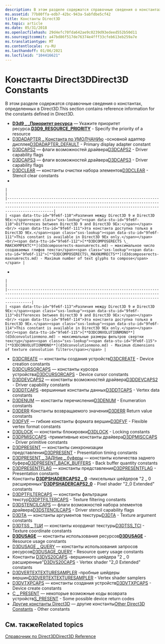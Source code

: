 ```yaml
---
description: В этом разделе содержатся справочные сведения о константах, определенных в Direct3D.
ms.assetid: 77b80ffa-edb7-42bc-943a-5abfdbe5cf42
title: Константы Direct3D
ms.topic: article
ms.date: 05/31/2018
ms.openlocfilehash: 29d4efc70fda642ae9c0239d93edeed552b50d11
ms.sourcegitcommit: a47bd86f517de76374e4fff33cfeb613eb259a7e
ms.translationtype: MT
ms.contentlocale: ru-RU
ms.lasthandoff: 01/06/2021
ms.locfileid: "104416621"
---
```

# <a name="direct3d-constants"></a><span data-ttu-id="9fe6f-103">Константы Direct3D</span><span class="sxs-lookup"><span data-stu-id="9fe6f-103">Direct3D Constants</span></span>

<span data-ttu-id="9fe6f-104">В этом разделе содержатся справочные сведения о константах, определенных в Direct3D.</span><span class="sxs-lookup"><span data-stu-id="9fe6f-104">This section contains reference information for the constants defined in Direct3D.</span></span>

-   <span data-ttu-id="9fe6f-105">[**D3d9 \_ \_Приоритет ресурса**](d3d9-resource-priority.md) — Укажите приоритет ресурса.</span><span class="sxs-lookup"><span data-stu-id="9fe6f-105">[**D3D9\_RESOURCE\_PRIORITY**](d3d9-resource-priority.md) - Specify the priority of a resource</span></span>
-   <span data-ttu-id="9fe6f-106">[D3DADAPTER \_ Константа по УМОЛЧАНИю](d3dadapter-default.md) -основной адаптер дисплея</span><span class="sxs-lookup"><span data-stu-id="9fe6f-106">[D3DADAPTER\_DEFAULT](d3dadapter-default.md) - Primary display adapter constant</span></span>
-   <span data-ttu-id="9fe6f-107">[D3DCAPS2](d3dcaps2.md) — флаги возможностей драйвера</span><span class="sxs-lookup"><span data-stu-id="9fe6f-107">[D3DCAPS2](d3dcaps2.md) - Driver capability flags</span></span>
-   <span data-ttu-id="9fe6f-108">[D3DCAPS3](d3dcaps3.md) — флаги возможностей драйвера</span><span class="sxs-lookup"><span data-stu-id="9fe6f-108">[D3DCAPS3](d3dcaps3.md) - Driver capability flags</span></span>
-   <span data-ttu-id="9fe6f-109">[D3DCLEAR](d3dclear.md) — константы очистки набора элементов</span><span class="sxs-lookup"><span data-stu-id="9fe6f-109">[D3DCLEAR](d3dclear.md) - Stencil clear constants</span></span>
-   

    |                                                                                                                                                                                                                                       |
    |---------------------------------------------------------------------------------------------------------------------------------------------------------------------------------------------------------------------------------------|
    | <span data-ttu-id="9fe6f-110">Различия между Direct3D 9 и Direct3D 9Ex:</span><span class="sxs-lookup"><span data-stu-id="9fe6f-110">Differences between Direct3D 9 and Direct3D 9Ex:</span></span><br/> <span data-ttu-id="9fe6f-111">Эта константа доступна только в Direct3D 9Ex.</span><span class="sxs-lookup"><span data-stu-id="9fe6f-111">This constant is available in Direct3D 9Ex only.</span></span><br/><span data-ttu-id="9fe6f-112">[**D3DCOMPOSERECTS \_ МАКСНУМРЕКТС**](d3dcomposerects-maxnumrects.md) — максимальное число создаваемых глифов текста</span><span class="sxs-lookup"><span data-stu-id="9fe6f-112">[**D3DCOMPOSERECTS\_MAXNUMRECTS**](d3dcomposerects-maxnumrects.md) - Maximum number of text glyphs to compose</span></span> |

    

     

-   

    |                                                                                                                                                                                                                             |
    |-----------------------------------------------------------------------------------------------------------------------------------------------------------------------------------------------------------------------------|
    | <span data-ttu-id="9fe6f-113">Различия между Direct3D 9 и Direct3D 9Ex:</span><span class="sxs-lookup"><span data-stu-id="9fe6f-113">Differences between Direct3D 9 and Direct3D 9Ex:</span></span><br/> <span data-ttu-id="9fe6f-114">Эта константа доступна только в Direct3D 9Ex.</span><span class="sxs-lookup"><span data-stu-id="9fe6f-114">This constant is available in Direct3D 9Ex only.</span></span><br/><span data-ttu-id="9fe6f-115">[**D3DCONVOLUTIONMONO**](d3dconvolutionmono.md) — максимальные размеры фильтров свертки текстур</span><span class="sxs-lookup"><span data-stu-id="9fe6f-115">[**D3DCONVOLUTIONMONO**](d3dconvolutionmono.md) - Maximum dimensions of texture convolution filters</span></span> |

    

     

-   <span data-ttu-id="9fe6f-116">[D3DCREATE](d3dcreate.md) — константы создания устройств</span><span class="sxs-lookup"><span data-stu-id="9fe6f-116">[D3DCREATE](d3dcreate.md) - Device creation constants</span></span>
-   <span data-ttu-id="9fe6f-117">[D3DCURSORCAPS](d3dcursorcaps.md) — константы курсора устройства</span><span class="sxs-lookup"><span data-stu-id="9fe6f-117">[D3DCURSORCAPS](d3dcursorcaps.md) - Device cursor constants</span></span>
-   <span data-ttu-id="9fe6f-118">[D3DDEVCAPS2](d3ddevcaps2.md) — константы возможностей драйвера</span><span class="sxs-lookup"><span data-stu-id="9fe6f-118">[D3DDEVCAPS2](d3ddevcaps2.md) - Driver capability constants</span></span>
-   <span data-ttu-id="9fe6f-119">[D3DDTCAPS](d3ddtcaps.md) -вершинные константы данных</span><span class="sxs-lookup"><span data-stu-id="9fe6f-119">[D3DDTCAPS](d3ddtcaps.md) - Vertex data constants</span></span>
-   <span data-ttu-id="9fe6f-120">[D3DENUM](d3denum.md) — константы перечисления</span><span class="sxs-lookup"><span data-stu-id="9fe6f-120">[D3DENUM](d3denum.md) - Enumeration constants</span></span>
-   <span data-ttu-id="9fe6f-121">[D3DERR](d3derr.md) Константы возвращаемого значения</span><span class="sxs-lookup"><span data-stu-id="9fe6f-121">[D3DERR](d3derr.md) Return value constants</span></span>
-   <span data-ttu-id="9fe6f-122">[D3DFVF](d3dfvf.md) — гибкие константы формата вершин</span><span class="sxs-lookup"><span data-stu-id="9fe6f-122">[D3DFVF](d3dfvf.md) - Flexible vertex format constants</span></span>
-   <span data-ttu-id="9fe6f-123">[D3DLOCK](d3dlock.md) — константы блокировки</span><span class="sxs-lookup"><span data-stu-id="9fe6f-123">[D3DLOCK](d3dlock.md) - Locking constants</span></span>
-   <span data-ttu-id="9fe6f-124">[D3DPMISCCAPS](d3dpmisccaps.md) -примитивные константы драйвера</span><span class="sxs-lookup"><span data-stu-id="9fe6f-124">[D3DPMISCCAPS](d3dpmisccaps.md) - Driver primitive constants</span></span>
-   <span data-ttu-id="9fe6f-125">[D3DPRESENT](d3dpresent.md) — константы синхронизации представления</span><span class="sxs-lookup"><span data-stu-id="9fe6f-125">[D3DPRESENT](d3dpresent.md) - Presentation timing constants</span></span>
-   <span data-ttu-id="9fe6f-126">[D3DPRESENT \_ ЗАДНие \_ буферы](d3dpresent-back-buffers.md) — константы количества заднего буфера</span><span class="sxs-lookup"><span data-stu-id="9fe6f-126">[D3DPRESENT\_BACK\_BUFFERS](d3dpresent-back-buffers.md) - Back buffer quantity constants</span></span>
-   <span data-ttu-id="9fe6f-127">[D3DPRESENTFLAG](d3dpresentflag.md) — константы представления</span><span class="sxs-lookup"><span data-stu-id="9fe6f-127">[D3DPRESENTFLAG](d3dpresentflag.md) - Presentation constants</span></span>
-   <span data-ttu-id="9fe6f-128">Константы [**D3DPSHADERCAPS2 \_ 0**](/windows/desktop/api/D3D9Caps/ns-d3d9caps-d3dpshadercaps2_0) -пиксельных шейдеров "2 \_ 0 расширенных"</span><span class="sxs-lookup"><span data-stu-id="9fe6f-128">[**D3DPSHADERCAPS2\_0**](/windows/desktop/api/D3D9Caps/ns-d3d9caps-d3dpshadercaps2_0) - Pixel shader "2\_0 Extended" constants</span></span>
-   <span data-ttu-id="9fe6f-129">[D3DPTFILTERCAPS](d3dptfiltercaps.md) — константы фильтрации текстур</span><span class="sxs-lookup"><span data-stu-id="9fe6f-129">[D3DPTFILTERCAPS](d3dptfiltercaps.md) - Texture filtering constants</span></span>
-   <span data-ttu-id="9fe6f-130">[D3DSTENCILCAPS](d3dstencilcaps.md) — флаги возможностей набора элементов драйвера</span><span class="sxs-lookup"><span data-stu-id="9fe6f-130">[D3DSTENCILCAPS](d3dstencilcaps.md) - Driver stencil capability flags</span></span>
-   <span data-ttu-id="9fe6f-131">[D3DTA](d3dta.md) — константы аргументов текстуры</span><span class="sxs-lookup"><span data-stu-id="9fe6f-131">[D3DTA](d3dta.md) - Texture argument constants</span></span>
-   <span data-ttu-id="9fe6f-132">[D3DTSS \_ ТЦИ](d3dtss-tci.md) — константы координат текстуры</span><span class="sxs-lookup"><span data-stu-id="9fe6f-132">[D3DTSS\_TCI](d3dtss-tci.md) - Texture coordinate constants</span></span>
-   <span data-ttu-id="9fe6f-133">[**D3DUSAGE**](d3dusage.md) — константы использования ресурсов</span><span class="sxs-lookup"><span data-stu-id="9fe6f-133">[**D3DUSAGE**](d3dusage.md) - Resource usage constants</span></span>
-   <span data-ttu-id="9fe6f-134">[D3DUSAGE \_ QUERY](d3dusage-query.md) — константы использования запросов ресурсов</span><span class="sxs-lookup"><span data-stu-id="9fe6f-134">[D3DUSAGE\_QUERY](d3dusage-query.md) - Resource query usage constants</span></span>
-   <span data-ttu-id="9fe6f-135">Константы [D3DVS20CAPS](d3dvs20caps.md) -вершинного шейдера "2 \_ 0 расширенные"</span><span class="sxs-lookup"><span data-stu-id="9fe6f-135">[D3DVS20CAPS](d3dvs20caps.md) - Vertex shader "2\_0 Extended" constants</span></span>
-   <span data-ttu-id="9fe6f-136">[D3DVERTEXTEXTURESAMPLER](d3dvertextexturesampler.md) -пробные шейдеры вершин</span><span class="sxs-lookup"><span data-stu-id="9fe6f-136">[D3DVERTEXTEXTURESAMPLER](d3dvertextexturesampler.md) - Vertex shader samplers</span></span>
-   <span data-ttu-id="9fe6f-137">[D3DVTXPCAPS](d3dvtxpcaps.md) — константы создания устройств</span><span class="sxs-lookup"><span data-stu-id="9fe6f-137">[D3DVTXPCAPS](d3dvtxpcaps.md) - Device create constants</span></span>
-   <span data-ttu-id="9fe6f-138">[С \_ PRESENT](device-state-return-codes.md) — некоторые возможные коды возврата устройств</span><span class="sxs-lookup"><span data-stu-id="9fe6f-138">[S\_PRESENT](device-state-return-codes.md) - Some possible device return codes</span></span>
-   <span data-ttu-id="9fe6f-139">[Другие константы Direct3D](other-direct3d-constants.md) — другие константы</span><span class="sxs-lookup"><span data-stu-id="9fe6f-139">[Other Direct3D Constants](other-direct3d-constants.md) - Other constants</span></span>

## <a name="related-topics"></a><span data-ttu-id="9fe6f-140">См. также</span><span class="sxs-lookup"><span data-stu-id="9fe6f-140">Related topics</span></span>

<dl> <dt>

[<span data-ttu-id="9fe6f-141">Справочник по Direct3D</span><span class="sxs-lookup"><span data-stu-id="9fe6f-141">Direct3D Reference</span></span>](dx9-graphics-reference-d3d.md)
</dt> </dl>

 

 




